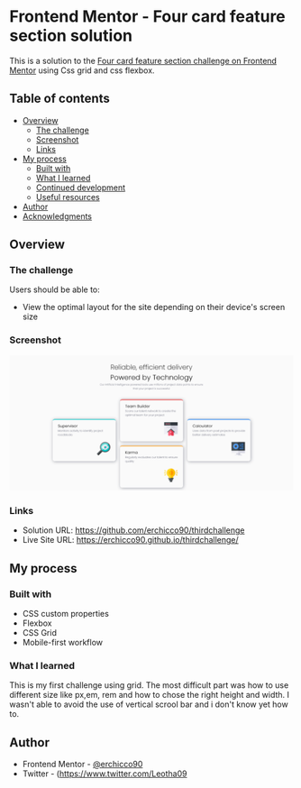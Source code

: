 # Frontend Mentor - Four card feature section solution

This is a solution to the [Four card feature section challenge on Frontend Mentor](https://www.frontendmentor.io/challenges/four-card-feature-section-weK1eFYK) using Css grid
and css flexbox.

## Table of contents

- [Overview](#overview)
  - [The challenge](#the-challenge)
  - [Screenshot](#screenshot)
  - [Links](#links)
- [My process](#my-process)
  - [Built with](#built-with)
  - [What I learned](#what-i-learned)
  - [Continued development](#continued-development)
  - [Useful resources](#useful-resources)
- [Author](#author)
- [Acknowledgments](#acknowledgments)



## Overview

### The challenge

Users should be able to:

- View the optimal layout for the site depending on their device's screen size

### Screenshot

![](https://github.com/erchicco90/thirdchallenge/blob/main/design/Four%20card%20Frontmentor.png?=true)


### Links

- Solution URL: https://github.com/erchicco90/thirdchallenge
- Live Site URL: https://erchicco90.github.io/thirdchallenge/

## My process

### Built with


- CSS custom properties
- Flexbox
- CSS Grid
- Mobile-first workflow


### What I learned

This is my first challenge using grid. The most difficult part was how to use different size like px,em, rem and how to chose the right height and width. I wasn't able to avoid
the use of vertical scrool bar and i don't know yet how to.


## Author

- Frontend Mentor - [@erchicco90](https://www.frontendmentor.io/profile/erchicco90)
- Twitter - (https://www.twitter.com/Leotha09
